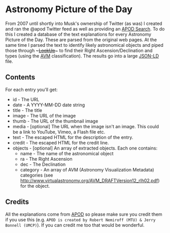 Astronomy Picture of the Day
============================

From 2007 until shortly into Musk's ownership of Twitter (as was) I created and ran the @apod Twitter feed as well as providing an [APOD Search](https://strudel.org.uk/apod/). To do this I created a database of the text explanations for every Astronomy Picture of the Day. These are parsed from the original web pages. At the same time I parsed the text to identify likely astronomical objects and piped those through ~~~[LookUp](http://www.strudel.org.uk/lookUP/)~~~ to find their Right Ascension/Declination and types (using the [AVM](http://www.virtualastronomy.org/avm_metadata.php) classification). The results go into a large [JSON-LD](http://json-ld.org/) file.

Contents
--------

For each entry you'll get:
* id - The URL
* date - A YYYY-MM-DD date string
* title - The title
* image - The URL of the image
* thumb - The URL of the thumbnail image
* media - [optional] The URL when the image isn't an image. This could be a link to YouTube, Vimeo, a Flash file etc.
* text - The escaped HTML for the description of the entry.
* credit - The escaped HTML for the credit line.
* objects - [optional] An array of extracted objects. Each one contains:
  * name - The name of the astronomical object
  * ra - The Right Ascension
  * dec - The Declination
  * category - An array of AVM (Astronomy Visualization Metadata) categories (see http://www.virtualastronomy.org/AVM_DRAFTVersion12_rlh02.pdf) for the object.


Credits
-------

All the explanations come from [APOD](http://apod.nasa.gov/) so please make sure you credit them if you use this (e.g. `APOD is created by Robert Nemiroff (MTU) & Jerry Bonnell (UMCP)`). If you can credit me too that would be wonderful.

~~~Note that the classification of objects and their coordinates comes from [LookUP](http://www.strudel.org.uk/lookUP/). LookUP gets data from [SIMBAD](http://simbad.u-strasbg.fr/simbad/) (operated at CDS, Strasbourg, France), the [NASA/IPAC Extragalactic Database](http://nedwww.ipac.caltech.edu/) (NED; operated by the Jet Propulsion Laboratory, California Institute of Technology, under contract with the National Aeronautics and Space Administration), the [SkyBoT project](http://www.imcce.fr/page.php?nav=webservices/skybot/) (set up under the auspice of the French Ministry for National Education and CNRS), the [Extrasolar Planets Encyclopedia](http://exoplanet.eu/) (Jean Schneider, CNRS/LUTH - Paris Observatory), the [Central Bureau for Astronomical Telegrams Supernovae List](http://www.cbat.eps.harvard.edu/lists/Supernovae.html) (IAU, Smithsonian Astrophysical Observatory), the [Royal Astronomical Society of Canada Constellation List](http://calgary.rasc.ca/constellation.htm) (Larry McNish), the [SDSS SkyServer](http://cas.sdss.org/astro/en/), the [Minor Planet & Comet Ephemeris Service](http://www.cfa.harvard.edu/iau/MPEph/MPEph.html) ([IAU Minor Planet Center](http://www.cfa.harvard.edu/iau/mpc.html)), and the excellent [WCSTools package](http://tdc-www.harvard.edu/software/wcstools/) ([Doug Mink](http://tdc-www.harvard.edu/mink/), Smithsonian Astrophysical Observatory).~~~